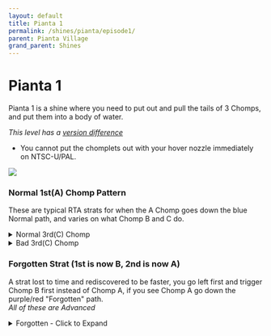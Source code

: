 ```yaml
---
layout: default 
title: Pianta 1
permalink: /shines/pianta/episode1/
parent: Pianta Village
grand_parent: Shines
---
```

# Pianta 1 

Pianta 1 is a shine where you need to put out and pull the tails of 3 Chomps, and put them into a body of water.  

*This level has a [version difference](https://smscommunity.notion.site/Version-Differences-a2da9d8b0b33445a9f361d633f38e969)*  

- You cannot put the chomplets out with your hover nozzle immediately on NTSC-U/PAL. 

<img src="https://i.imgur.com/fw4J7TW.png">  

### Normal 1st(A) Chomp Pattern  
These are typical RTA strats for when the A Chomp goes down the blue Normal path, and varies on what Chomp B and C do.  

<details markdown="block">
  <summary markdown="span">
    Normal 3rd(C) Chomp 
  </summary>
  {: .text-gamma}
#### Wait at Wall  
*Beginner and NTSC-U/PAL Friendly*  
{% include yt.html id="_ZkoUbYRWrk" %}  

#### Bait Chomp  
*Beginner and NTSC-U/PAL Friendly*  
{% include yt.html id="BO18jxRH70M" %}  

#### Bait Chomp [Yamata Strat]  
*Intermediate and NTSC-U/PAL Friendly*  
{% include yt.html id="OoD4qy-ngWw" %}  

#### Slide Past  
*Advanced*  
{% include yt.html id="Viy4GiOKJXw" %}  
</details>   

<details markdown="block">
  <summary markdown="span">
    Bad 3rd(C) Chomp  
  </summary>
  {: .text-gamma}
#### Typical RTA Strat  
*Beginner and NTSC-U/PAL Friendly*  
{% include yt.html id="tJDFV1A7was" %}  

#### Down Bad  
*Advanced*  
{% include yt.html id="Viy4GiOKJXw" %}  
</details>   


### Forgotten Strat (1st is now B, 2nd is now A)   

A strat lost to time and rediscovered to be faster, you go left first and trigger Chomp B first instead of Chomp A, if you see Chomp A go down the purple/red "Forgotten" path.  
*All of these are Advanced*  

<details markdown="block">
  <summary markdown="span">
    Forgotten - Click to Expand
  </summary>
  {: .text-gamma}
#### Good 2nd(A), Good 3rd(C).  
{% include yt.html id="Bz_l6_86h-Q" %}  
  
#### Good 2nd(A), Bad 3rd(C).  
{% include yt.html id="Viy4GiOKJXw" %}  

#### Bad 2nd(A), Good 3rd(C).  
{% include yt.html id="tDcJhRAA9_Y" %}  
</details>   
